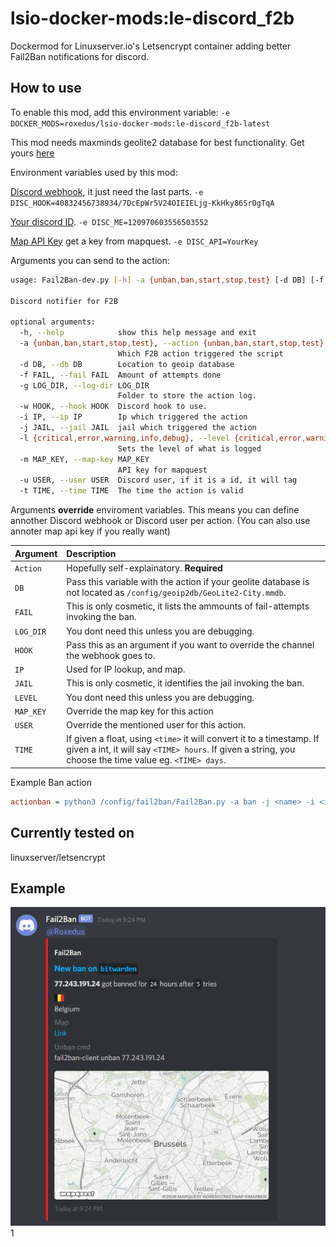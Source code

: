 # lsio-docker-mods:le-discord_f2b

Dockermod for Linuxserver.io's Letsencrypt container adding better Fail2Ban notifications for discord.

## How to use

To enable this mod, add this environment variable:
```-e DOCKER_MODS=roxedus/lsio-docker-mods:le-discord_f2b-latest```

This mod needs maxminds geolite2 database for best functionality. Get yours [here](https://dev.maxmind.com/geoip/geoip2/geolite2/)

Environment variables used by this mod:

[Discord webhook](https://support.discordapp.com/hc/en-us/articles/228383668-Intro-to-Webhooks), it just need the last parts. ```-e DISC_HOOK=40832456738934/7DcEpWr5V24OIEIELjg-KkHky86SrOgTqA```

[Your discord ID](https://support.discordapp.com/hc/en-us/articles/206346498-Where-can-I-find-my-User-Server-Message-ID-). ```-e DISC_ME=120970603556503552```

[Map API Key](https://developer.mapquest.com/) get a key from mapquest. ```-e DISC_API=YourKey```

Arguments you can send to the action:

```bash
usage: Fail2Ban-dev.py [-h] -a {unban,ban,start,stop,test} [-d DB] [-f FAIL] [-g LOG_DIR] [-w HOOK] [-i IP] [-j JAIL] [-l {critical,error,warning,info,debug}] [-m MAP_KEY] [-u USER] [-t TIME]

Discord notifier for F2B

optional arguments:
  -h, --help            show this help message and exit
  -a {unban,ban,start,stop,test}, --action {unban,ban,start,stop,test}
                        Which F2B action triggered the script
  -d DB, --db DB        Location to geoip database
  -f FAIL, --fail FAIL  Amount of attempts done
  -g LOG_DIR, --log-dir LOG_DIR
                        Folder to store the action log.
  -w HOOK, --hook HOOK  Discord hook to use.
  -i IP, --ip IP        Ip which triggered the action
  -j JAIL, --jail JAIL  jail which triggered the action
  -l {critical,error,warning,info,debug}, --level {critical,error,warning,info,debug}
                        Sets the level of what is logged
  -m MAP_KEY, --map-key MAP_KEY
                        API key for mapquest
  -u USER, --user USER  Discord user, if it is a id, it will tag
  -t TIME, --time TIME  The time the action is valid
  ```

Arguments **override** enviroment variables. This means you can define annother Discord webhook or Discord user per action. (You can also use annoter map api key if  you really want)

| __Argument__ | __Description__ |
| --- | :--- |
|`Action` | Hopefully self-explainatory. **Required**|
|`DB` | Pass this variable with the action if your geolite database is not located as `/config/geoip2db/GeoLite2-City.mmdb`.|
|`FAIL` | This is only cosmetic, it lists the ammounts of fail-attempts invoking the ban.|
|`LOG_DIR` | You dont need this unless you are debugging.|
|`HOOK` | Pass this as an argument if you want to override the channel the webhook goes to.|
|`IP` | Used for IP lookup, and map.|
|`JAIL` | This is only cosmetic, it identifies the jail invoking the ban.|
|`LEVEL` | You dont need this unless you are debugging.|
|`MAP_KEY` | Override the map key for this action|
|`USER` | Override the mentioned user for this action.|
|`TIME` | If given a float, using `<time>` it will convert it to a timestamp. If given a int, it will say `<TIME> hours`. If given a string, you choose the time value eg. `<TIME> days`.|

Example Ban action

```ini
actionban = python3 /config/fail2ban/Fail2Ban.py -a ban -j <name> -i <ip> -t <time> -f <failures> -d /config/geoip2/GeoLite2-City.mmdb
```

## Currently tested on

linuxserver/letsencrypt

## Example

![Example picture](.assets/Example.png)1